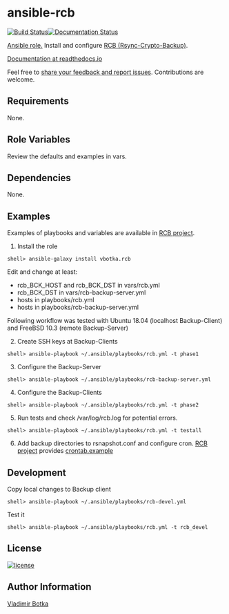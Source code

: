 # ansible-rcb

[![Build Status](https://travis-ci.org/vbotka/ansible-rcb.svg?branch=master)](https://travis-ci.org/vbotka/ansible-rcb)[![Documentation Status](https://readthedocs.org/projects/rcb/badge/?version=latest)](https://rcb.readthedocs.io/en/latest/)

[Ansible role.](https://galaxy.ansible.com/vbotka/rcb/) Install and configure [RCB (Rsync-Crypto-Backup)](https://github.com/vbotka/rcb).

[Documentation at readthedocs.io](http://rcb.readthedocs.io/)

Feel free to [share your feedback and report issues](https://github.com/vbotka/ansible-config-light/issues). Contributions are welcome.


## Requirements

None.


## Role Variables

Review the defaults and examples in vars.


## Dependencies

None.


## Examples

Examples of playbooks and variables are available in [RCB project](https://github.com/vbotka/rcb/tree/master/ansible).

1) Install the role

```
shell> ansible-galaxy install vbotka.rcb
```

Edit and change at least:
- rcb_BCK_HOST and rcb_BCK_DST in vars/rcb.yml
- rcb_BCK_DST in vars/rcb-backup-server.yml
- hosts in playbooks/rcb.yml
- hosts in playbooks/rcb-backup-server.yml


Following workflow was tested with Ubuntu 18.04 (localhost Backup-Client) and FreeBSD 10.3 (remote Backup-Server)

2) Create SSH keys at Backup-Clients

```
shell> ansible-playbook ~/.ansible/playbooks/rcb.yml -t phase1
```

3) Configure the Backup-Server

```
shell> ansible-playbook ~/.ansible/playbooks/rcb-backup-server.yml
```

4) Configure the Backup-Clients

```
shell> ansible-playbook ~/.ansible/playbooks/rcb.yml -t phase2
```

5) Run tests and check /var/log/rcb.log for potential errors.

```
shell> ansible-playbook ~/.ansible/playbooks/rcb.yml -t testall
```    

6) Add backup directories to rsnapshot.conf and configure cron. [RCB project](https://github.com/vbotka/rcb) provides  [crontab.example](https://github.com/vbotka/rcb/blob/master/crontab.example)


## Development

Copy local changes to Backup client

```
shell> ansible-playbook ~/.ansible/playbooks/rcb-devel.yml
```

Test it

```
shell> ansible-playbook ~/.ansible/playbooks/rcb.yml -t rcb_devel
```


## License

[![license](https://img.shields.io/badge/license-BSD-red.svg)](https://www.freebsd.org/doc/en/articles/bsdl-gpl/article.html)


## Author Information

[Vladimir Botka](https://botka.link)

